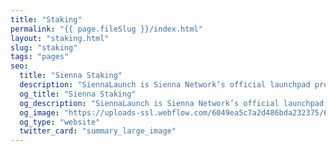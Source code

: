 ```yaml
---
title: "Staking"
permalink: "{{ page.fileSlug }}/index.html"
layout: "staking.html"
slug: "staking"
tags: "pages"
seo:
  title: "Sienna Staking"
  description: "SiennaLaunch is Sienna Network’s official launchpad protocol. Projects can utilize SiennaLaunch for every step of a successful launch. From the initial token generation event (TGE) to the initial DEX offering (IDO) and subsequent listing on SiennaSwap (and everything in between)."
  og_title: "Sienna Staking"
  og_description: "SiennaLaunch is Sienna Network’s official launchpad protocol. Projects can utilize SiennaLaunch for every step of a successful launch. From the initial token generation event (TGE) to the initial DEX offering (IDO) and subsequent listing on SiennaSwap (and everything in between)."
  og_image: "https://uploads-ssl.webflow.com/6049ea5c7a2d486bda232375/60a77be1dbf7c429d5001b6e_Open%20Graph%20Image%20Frontpage%202.0.jpg"
  og_type: "website"
  twitter_card: "summary_large_image"
---
```



